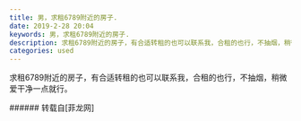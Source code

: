 ```yaml
---
title: 男，求租6789附近的房子.
date: 2019-2-28 20:04
keywords: 男，求租6789附近的房子.
description: 求租6789附近的房子，有合适转租的也可以联系我，合租的也行，不抽烟，稍微爱干净一点就行。
categories: used
---
```

<td class="t_f" id="postmessage_3132020">

求租6789附近的房子，有合适转租的也可以联系我，合租的也行，不抽烟，稍微爱干净一点就行。<br/>
</td>
###### 转载自[菲龙网]